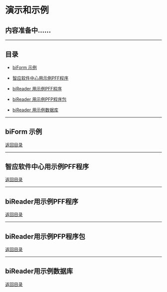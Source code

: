 # 演示和示例


## 内容准备中......

---

<h2 id=category>目录</h2>

- [biForm 示例](#biform)

- [智应软件中心用示例PFF程序](#dziapp_pff)

- [biReader 用示例PFF程序](#bireader_pff)

- [biReader 用示例PFP程序包](#bireader_pfp)

- [biReader 用示例数据库](#demodatabase)

---

<h2 id=biform>biForm 示例</h2>

[返回目录](#category)


---

<h2 id=dziapp_pff>智应软件中心用示例PFF程序</h2>

[返回目录](#category)

---

<h2 id=bireader_pff>biReader用示例PFF程序</h2>

[返回目录](#category)

---

<h2 id=bireader_pfp>biReader用示例PFP程序包</h2>

[返回目录](#category)

---

<h2 id=demodatabase>biReader用示例数据库</h2>

[返回目录](#category)
